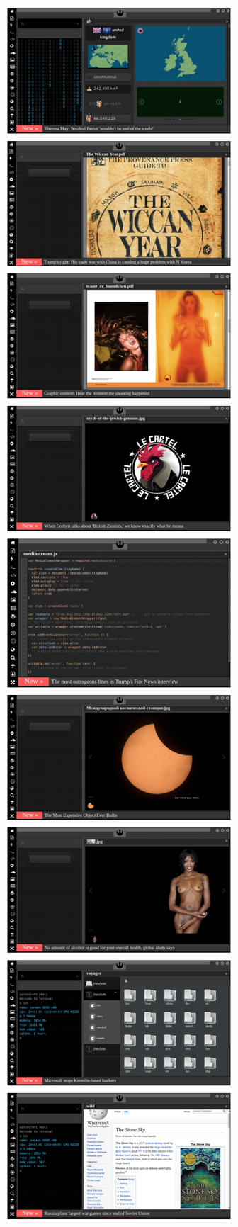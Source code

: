 
[![Image](brexit.png)](facebook.com/tcbestepe/videos/15-temmuz-şehitlerimizi-rahmet-ve-minnetle-anıyoruz/1999718343387016/)

<!--
https://www.youtube.com/watch?v=agNEuSy1aqA
bkz geceye pijamalı erkek bırakacam yalamayın lan orospular
bkz erkekleri versusluyok kampanyası
bkz iki erkeği kırmadan nasıl versus edilır lo
bkz aile şerefi piç oktay vs sevda tarramın ucunda ömer
bkz maykıl cakson vs eniz batur
https://www.uludagsozluk.com/k/michael-jackson-vs-justin-bieber/&w=bg
bkz erdoğanın 30 yıldır değişmeyen milli görüş gömleği
bkz perinçekin 40 yıldır değişmeyen siyasi duruşu
bkz kelam kıçoğlanın oğlunun askerliği bedelli yapmasına ses etmeyen akitler
bkz kemal kılçoğlunun ortalarda görükmemesi sorundalı
https://www.uludagsozluk.com/k/perin%C3%A7ek-in-40-y%C4%B1ld%C4%B1r-de%C4%9Fi%C5%9Fmeyen-siyasi-%C3%A7izgisi/
bkz gece akla gelen adamın sabah ıslatması
bkz gece gece akla gelen adamlar orucu bozar mı sorundalı
bkz erdoğanın milli görüş gömleğini giydim demesi
https://www.uludagsozluk.com/k/bal%C4%B1k-ayhan/&w=bg sabah sabah akla gelen göbüğü ısıralası
bkz erdoğanın mill görüş gömleğini koklamak
bkz berat albayrakın 40 yıldır değişmeyen çizgisi
bkz berat albayrakın çapkın bakışlarının akla gelmesi
bkz mansur yavaşal hızlı bir gece vs imamoğlanla romantik bir gece
bkz ali babacanın yaşında rağmen hala dinç olması
bkz ali babacanın babcan tavırlarının gece gece delirtmesi
https://www.uludagsozluk.com/k/ali-babacan/&w=bg
bkz perinçekin 40 yıldır değişmeyen çızgısı vs celal kılıçoğaln
https://www.uludagsozluk.com/k/perin%C3%A7ek-in-40-y%C4%B1ld%C4%B1r-de%C4%9Fi%C5%9Fmeyen-siyasi-%C3%A7izgisi/&w=gd
bkz celal kılıçoğlanın ak partiye geçmesi
bzk celal kılıçoğlanın yerim uzun adamın necip uzunkürekin yanıdır paylaşımı
bkz hem kürt hem alevi oç nin atamın partsinde ne işi var lan 
bkz biri de çıkıp kürdün ne işi var atanın partisinin başında demiyo bilader
bkz kürt nihat doğanoğlanın kürt kamal kılıçoğlanı savunması
bkz kamal kılıççıoğlanın son açıklamalarıyla iyice saçmalaması 
bkz millet hizmet beklerken kamal kılıççıooğlanın uyuması
https://www.uludagsozluk.com/k/kemal-k%C4%B1l%C4%B1%C3%A7daro%C4%9Flu/&w=bg bkz dersimli terörist
bkz reisin kamalı ayar manyaa yapması
bkz bay kamal çok konuşuyosun boş konuşuyosunnnn
bkz soya değil boyaaaaaaa bakar boyaaaaa boya bay kamallllllllll
bkz kıştaroğlanın safkan dersimli olmadığı gerçeği
bkz l-kılştar oğlan handenlığı soyu vs süleyman kıpçak soyu
https://www.uludagsozluk.com/k/k%C4%B1l%C4%B1%C5%9Ftar-%C4%B1-elaz%C4%B1%C4%9Fi-hz/
bkz nihat doğanın gassaray için karıyı sarı kırmızaya boyarım demesi
bkz kamal kılıçoğlanın dersimin hesabını vermemesi
bkz kamal kılıçdaroğalnın oğlunun da alevi olması
bkz şimdi ananı laciverde boyadım cinconlu
bkz renge değil kana bakar bayyyyyy kamal 
bkz fenevbacenin atacücük izindeyiz biz de fenevliyiz paylaşımı
https://eksisozluk.com/17-mayis-2020-hakan-sukurun-attigi-tweet--6523042?a=popular bkz bilezik gibi geçirmek
bkz ak parti kürtçülerin annesini beyaza boyarsa seyreyle gümbürtüyü bilader
bkz ak parti laikçi oçlerin annesine darbe yaparsa olacaklar
bkz ak parti fenerbaceye el koyarsa cinconluların kuduracak olması
https://eksisozluk.com/oz-kizini-iki-defa-hamile-birakan-adam--6521882?a=popular bkz bilezik gibi geçirmek
https://www.uludagsozluk.com/k/kocaelispor-un-4-att%C4%B1%C4%9F%C4%B1-arsenal-i-yenip-%C3%B6v%C3%BCnmek/
https://www.uludagsozluk.com/k/20-senedir-uefa-kupas%C4%B1yla-%C3%B6v%C3%BCnen-tak%C4%B1m/&w=bg
https://eksisozluk.com/hagi-mi-alex-mi-sergen-mi--5797390 hagi siker bilader
https://www.uludagsozluk.com/k/donk-falcao-onyekuru-%C3%BC%C3%A7l%C3%BCs%C3%BC/ çok tehlikeli siker kankağ
bkz ak parti google ı kapatırsa duckduckgo ya takılıyoruz
https://www.uludagsozluk.com/k/ak-parti-hdp-yi-kapatsa-olacaklar/&w=gd
bkz camiye at soktular atttttttt işediler başörtülü bacılarımın üstüne
bkz cehabe zihniyetininin tezahürü yurdum cefak vadanıma müsdahak mı la bu
bkz ülkücüleri toplayıp chpli dövmenin zamnın gelmesi
bkz chpnin hdpppklılarla kaveyi basması
bkz celal gılıçoğlanın yerim uzun adamın necmi uzunkürekin  yanıdır paylaşımı
bkz millet hizmet beklerken çakma chpli gılışdarolanın osura osura uyuması
https://www.uludagsozluk.com/k/perin%C3%A7ek-in-40-y%C4%B1ld%C4%B1r-de%C4%9Fi%C5%9Fmeyen-siyasi-%C3%A7izgisi/
https://www.uludagsozluk.com/k/k%C4%B1l%C4%B1%C3%A7daro%C4%9Flu-nun-%C3%A7akma-chp-li-oldu%C4%9Fu-ger%C3%A7e%C4%9Fi/
https://www.uludagsozluk.com/k/fatih-istanbul-u-i%C5%9Fgal-etti-diyen-akp-li-bakan/
bkz fatih tezcanın fatih terimin kendisine yazdığı mektubu okuması
https://www.uludagsozluk.com/k/fatih-terim-den-20-y%C4%B1l-%C3%B6nceki-kendisine-mektup/
facebook.com/tcbestepe/videos/15-temmuz-şehitlerimizi-rahmet-ve-minnetle-anıyoruz/1999718343387016/
https://www.uludagsozluk.com/k/fatih-terim-den-20-y%C4%B1l-%C3%B6nceki-kendisine-mektup/
https://www.uludagsozluk.com/k/%C3%A7%C4%B1ld%C4%B1rsan%C4%B1z-da-kudursan%C4%B1z-da-akp-pkk-y%C4%B1-bitirecek/&w=bg
https://www.uludagsozluk.com/k/y%C3%BCksek-sesle-enes-batur-dolunay-dinleyen-kom%C5%9Fu/
https://www.uludagsozluk.com/k/chp-gen%C3%A7lik-ba%C5%9Fkan%C4%B1n%C4%B1n-vefa-grubuna-sald%C4%B1rmas%C4%B1/
https://www.uludagsozluk.com/k/ajdar-an%C4%B1k/&w=bg
https://www.uludagsozluk.com/k/halk-tv-nin-tunceli-ye-dersim-demesi/&w=gd
https://www.uludagsozluk.com/k/osman-%C3%B6calan%C4%B1-trt-ye-%C3%A7%C4%B1karmak/
https://www.uludagsozluk.com/k/perinçek-in-40-yıldır-değişmeyen-siyasi-çizgisi/
https://www.uludagsozluk.com/k/fatih-terim-den-20-y%C4%B1l-%C3%B6nceki-kendisine-mektup/
https://eksisozluk.com/gaga-bulutun-cezaevinden-gonderdigi-ses-kaydi--6521924?a=popular 
https://eksisozluk.com/cuneyt-ozdemir--83497?a=popular bkz kalemi pak alnı ak yiğido
https://eksisozluk.com/osmanliyi-sahiplenmeyen-turk--5507750?a=popular bkz oç
https://eksisozluk.com/abddeki-evlilik-programina-konuk-olan-turk--6522673?a=popular bkz osmanlı torunu 
https://www.uludagsozluk.com/k/%C3%A7%C4%B1ld%C4%B1rsan%C4%B1z-da-kudursan%C4%B1z-da-akp-pkk-y%C4%B1-bitirecek/&w=bg
-->

![Image](wiccanyear.png)

[![Image](hearthemoment.png)](http://www.taschen-transfer.commedia/downloads/teaser_ce_buendchen.pdf)

[![Image](myth-of-the-jewish-genome.png)](https://www.merriam-webster.com/dictionary/chromatic)

![Image](mediasource.png)

![Image](ISS.png)

[![Image](完璧.png)](https://www.ibm.com/developerworks/jp/aix/library/au-errnovariable/index.html)

![Image](voyager.png)

![Image](stone-sky.png)


